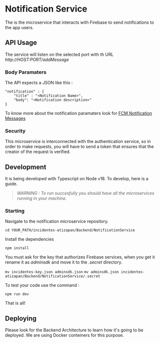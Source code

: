 # Notification Service
The is the microservice that interacts with Firebase to send notifications to the app users.

## API Usage
The service will listen on the selected port with th URL _http://HOST:PORT/addMessage_

### Body Paramaters
The API expects a JSON like this : 

```
"notification" : {
	"title" : "<Notification Name>",
    "body": "<Notification description>"
}
```

To know more about the notification paramaters look for [FCM Notification Messages](https://firebase.google.com/docs/cloud-messaging/concept-options)

### Security
This microservice is interconnected with the authentication service, so in order to make requests, you will have to send a token that ensures that the creator of the request is verified.

## Development
It is being developed with Typescript on Node v18. To develop, here is a guide.

> _WARNING : To run succesfully you should have all the microservices running in your machine._

### Starting
Navigate to the notification microservice repository.

`cd YOUR_PATH/incidentes-atizapan/Backend/NotificationService`

Install the dependencies

`npm install`

You must ask for the key that authorizes Firebase services, when you get it rename it as _adminsdk_ and move it to the _.secret_ directory.

`mv incidentes-key.json adminsdk.json`
`mv adminsdk.json incidentes-atizapan/Backend/NotificationService/.secret`

To test your code use the command :

`npm run dev`

That is all!

## Deploying

Please look for the Backend Architecture to learn how it's going to be deployed. We are using Docker conteiners for this purpose.
